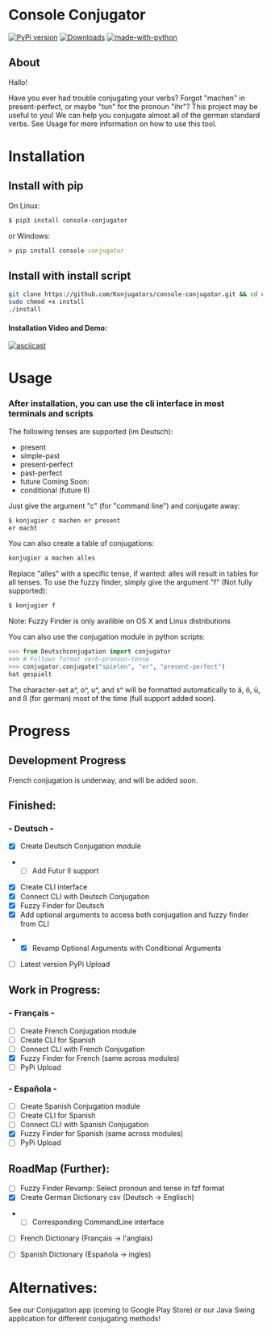 # Console Conjugator

[![PyPi version](https://pypip.in/v/console-conjugator/badge.png)](https://pypi.org/project/console-conjugator/)
[![Downloads](https://static.pepy.tech/personalized-badge/console-conjugator?period=total&units=international_system&left_color=brightgreen&right_color=yellow&left_text=PyPi%20Downloads)](https://pepy.tech/project/console-conjugator)
[![made-with-python](https://img.shields.io/badge/Made%20with-Python-1f425f.svg)](https://www.python.org/)
## About
Hallo!

Have you ever had trouble conjugating your verbs? Forgot "machen" in present-perfect, or maybe "tun" for the pronoun "ihr"? 
This project may be useful to you! We can help you conjugate almost all of the german standard verbs. See Usage for more information on how to use this tool. 


# Installation

## Install with pip
On Linux:

```bash
$ pip3 install console-conjugator
```

or Windows:
```cmd
> pip install console-conjugator
```

## Install with install script
```bash
git clone https://github.com/Konjugators/console-conjugator.git && cd console-conjugator/bin
sudo chmod +x install
./install
```

#### Installation Video and Demo:

[![asciicast](https://asciinema.org/a/Utrqg35SNAcpJcVunii67ZN2g.svg)](https://asciinema.org/a/Utrqg35SNAcpJcVunii67ZN2g)


# Usage
### After installation, you can use the cli interface in most terminals and scripts

The following tenses are supported (im Deutsch):
- present
- simple-past
- present-perfect
- past-perfect
- future
Coming Soon:
- conditional (future II)

Just give the argument "c" (for "command line") and conjugate away:
```bash
$ konjugier c machen er present
er macht
```
You can also create a table of conjugations:
```bash
konjugier a machen alles
```
Replace "alles" with a specific tense, if wanted: alles will result in tables for all tenses.
To use the fuzzy finder, simply give the argument "f" (Not fully supported):
```bash
$ konjugier f
```
Note: Fuzzy Finder is only availible on OS X and Linux distributions

You can also use the conjugation module in python scripts:
```python
>>> from Deutschconjugation import conjugator
>>> # Follows format verb-pronoun-tense
>>> conjugator.conjugate("spielen", "er", "present-perfect")
hat gespielt
```
The character-set a^, o^, u^, and s^ will be formatted automatically to ä, ö, ü, and ß (for german) most of the time (full support added soon).

# Progress

## Development Progress
French conjugation is underway, and will be added soon.

## Finished:
### - Deutsch -
- [X] Create Deutsch Conjugation module
- - [ ] Add Futur II support
- [X] Create CLI interface
- [X] Connect CLI with Deutsch Conjugation
- [X] Fuzzy Finder for Deutsch
- [X] Add optional arguments to access both conjugation and fuzzy finder from CLI
- - [X] Revamp Optional Arguments with Conditional Arguments
- [ ] Latest version PyPi Upload

## Work in Progress:
### - Français - 
- [ ] Create French Conjugation module
- [ ] Create CLI for Spanish
- [ ] Connect CLI with French Conjugation
- [X] Fuzzy Finder for French (same across modules)
- [ ] PyPi Upload

### - Española - 
- [ ] Create Spanish Conjugation module
- [ ] Create CLI for Spanish
- [ ] Connect CLI with Spanish Conjugation
- [X] Fuzzy Finder for Spanish (same across modules)
- [ ] PyPi Upload

## RoadMap (Further):
- [ ] Fuzzy Finder Revamp: Select pronoun and tense in fzf format
- [X] Create German Dictionary csv (Deutsch -> Englisch)
- - [ ] Corresponding CommandLine interface
- [ ] French Dictionary (Français -> l'anglais)
- [ ] Spanish Dictionary (Española -> ingles)


# Alternatives:
See our Conjugation app (coming to Google Play Store) or our Java Swing application for different conjugating methods!
